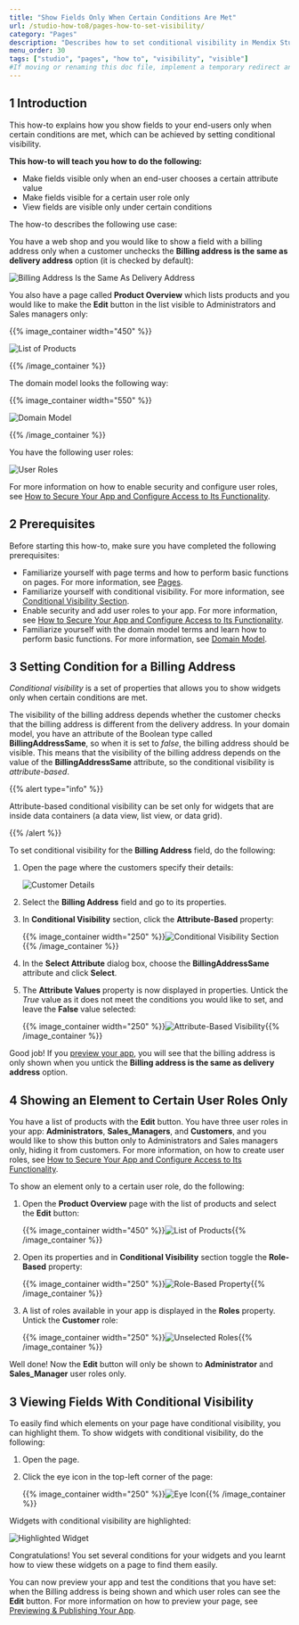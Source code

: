 ```yaml
---
title: "Show Fields Only When Certain Conditions Are Met"
url: /studio-how-to8/pages-how-to-set-visibility/
category: "Pages"
description: "Describes how to set conditional visibility in Mendix Studio."
menu_order: 30
tags: ["studio", "pages", "how to", "visibility", "visible"]
#If moving or renaming this doc file, implement a temporary redirect and let the respective team know they should update the URL in the product. See Mapping to Products for more details.
---
```


## 1 Introduction 

This how-to explains how you show fields to your end-users only when certain conditions are met, which can be achieved by setting conditional visibility. 

**This how-to will teach you how to do the following:**

* Make fields visible only when an end-user chooses a certain attribute value
* Make fields visible for a certain user role only
* View fields are visible only under certain conditions

The how-to describes the following use case: 

You have a web shop and you would like to show a field with a billing address only when a customer unchecks the **Billing address is the same as delivery address** option (it is checked by default):

![Billing Address Is the Same As Delivery Address](/attachments/studio-how-to8/pages/pages-how-to-set-visibility/billing-address-same.png)

You also have a page called **Product Overview** which lists products and you would like to make the **Edit** button in the list visible to Administrators and Sales managers only:

{{% image_container width="450" %}}

![List of Products](/attachments/studio-how-to8/pages/pages-how-to-set-visibility/list-of-products.png)

{{% /image_container %}}

The domain model looks the following way:

{{% image_container width="550" %}}

![Domain Model](/attachments/studio-how-to8/pages/pages-how-to-set-visibility/domain-model.png)

{{% /image_container %}}

You have the following user roles:

![User Roles](/attachments/studio-how-to8/pages/pages-how-to-set-visibility/user-roles.png)

For more information on how to enable security and configure user roles, see [How to Secure Your App and Configure Access to Its Functionality](/studio-how-to8/security-how-to-configure-roles/).

## 2 Prerequisites

Before starting this how-to, make sure you have completed the following prerequisites:

* Familiarize yourself with page terms and how to perform basic functions on pages. For more information, see [Pages](/studio8/page-editor/). 
* Familiarize yourself with conditional visibility. For more information, see [Conditional Visibility Section](/studio8/page-editor-widgets-visibility-section/).
* Enable security and add user roles to your app. For more information, see [How to Secure Your App and Configure Access to Its Functionality](/studio-how-to8/security-how-to-configure-roles/).
* Familiarize yourself with the domain model terms and learn how to perform basic functions. For more information, see [Domain Model](/studio8/domain-models/).

## 3 Setting Condition for a Billing Address

*Conditional visibility* is a set of properties that allows you to show widgets only when certain conditions are met.

The visibility of the billing address depends whether the customer checks that the billing address is different from the delivery address. In your domain model, you have an attribute of the Boolean type called **BillingAddressSame**, so when it is set to *false*, the billing address should be visible. This means that the visibility of the billing address depends on the value of the **BillingAddressSame** attribute, so the conditional visibility is *attribute-based*. 

{{% alert type="info" %}}

Attribute-based conditional visibility can be set only for widgets that are inside data containers (a data view, list view, or data grid). 

{{% /alert %}}

To set conditional visibility for the **Billing Address** field, do the following:

1. Open the page where the customers specify their details:

    ![Customer Details](/attachments/studio-how-to8/pages/pages-how-to-set-visibility/customer-page.png)

2. Select the **Billing Address** field and go to its properties.

3. In **Conditional Visibility** section, click the **Attribute-Based** property:

    {{% image_container width="250" %}}![Conditional Visibility Section](/attachments/studio-how-to8/pages/pages-how-to-set-visibility/conditional-visibility-section.png){{% /image_container %}}

4. In the **Select Attribute** dialog box, choose the **BillingAddressSame** attribute and click **Select**.

5. The **Attribute Values** property is now displayed in properties. Untick the *True* value as it does not meet the conditions you would like to set, and leave the **False** value selected:

    {{% image_container width="250" %}}![Attribute-Based Visibility](/attachments/studio-how-to8/pages/pages-how-to-set-visibility/attribute-based-visibility-set.png){{% /image_container %}}

Good job! If you [preview your app](/studio8/publishing-app/), you will see that the billing address is only shown when you untick the  **Billing address is the same as delivery address** option.

## 4 Showing an Element to Certain User Roles Only

 You have a list of products with the **Edit** button. You have three user roles in your app: **Administrators**, **Sales_Managers**, and **Customers**, and you would like to show this button only to Administrators and Sales managers only, hiding it from customers. For more information, on how to create user roles, see [How to Secure Your App and Configure Access to Its Functionality](/studio-how-to8/security-how-to-configure-roles/).

To show an element only to a certain user role, do the following:

1. Open the **Product Overview** page with the list of products and select the **Edit** button:

    {{% image_container width="450" %}}![List of Products](/attachments/studio-how-to8/pages/pages-how-to-set-visibility/list-of-products.png){{% /image_container %}}

2. Open its properties and in **Conditional Visibility** section toggle the **Role-Based** property:

    {{% image_container width="250" %}}![Role-Based Property](/attachments/studio-how-to8/pages/pages-how-to-set-visibility/role-based-property.png){{% /image_container %}}

3. A list of roles available in your app is displayed in the **Roles** property. Untick the **Customer** role:

    {{% image_container width="250" %}}![Unselected Roles](/attachments/studio-how-to8/pages/pages-how-to-set-visibility/unselected-roles.png){{% /image_container %}}

Well done! Now the **Edit** button will only be shown to **Administrator** and **Sales_Manager** user roles only.

## 3 Viewing Fields With Conditional Visibility

To easily find which elements on your page have conditional visibility, you can highlight them. To show widgets with conditional visibility, do the following:

1. Open the page.

2. Click the eye icon in the top-left corner of the page:

    {{% image_container width="250" %}}![Eye Icon](/attachments/studio-how-to8/pages/pages-how-to-set-visibility/eye-icon.png){{% /image_container %}}

Widgets with conditional visibility are highlighted:

![Highlighted Widget](/attachments/studio-how-to8/pages/pages-how-to-set-visibility/highlighted-widget.png)   

Congratulations! You set several conditions for your widgets and you learnt how to view these widgets on a page to find them easily.

You can now preview your app and test the conditions that you have set: when the Billing address is being shown and which user roles can see the **Edit** button. For more information on how to preview your page, see [Previewing & Publishing Your App](/studio8/publishing-app/).
